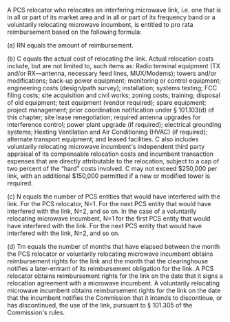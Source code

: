 A PCS relocator who relocates an interfering microwave link, i.e. one that is in all or part of its market area and in all or part of its frequency band or a voluntarily relocating microwave incumbent, is entitled to pro rata reimbursement based on the following formula:

(a) RN equals the amount of reimbursement.

(b) C equals the actual cost of relocating the link. Actual relocation costs include, but are not limited to, such items as: Radio terminal equipment (TX and/or RX—antenna, necessary feed lines, MUX/Modems); towers and/or modifications; back-up power equipment; monitoring or control equipment; engineering costs (design/path survey); installation; systems testing; FCC filing costs; site acquisition and civil works; zoning costs; training; disposal of old equipment; test equipment (vendor required); spare equipment; project management; prior coordination notification under § 101.103(d) of this chapter; site lease renegotiation; required antenna upgrades for interference control; power plant upgrade (if required); electrical grounding systems; Heating Ventilation and Air Conditioning (HVAC) (if required); alternate transport equipment; and leased facilities. C also includes voluntarily relocating microwave incumbent's independent third party appraisal of its compensable relocation costs and incumbent transaction expenses that are directly attributable to the relocation, subject to a cap of two percent of the “hard” costs involved. C may not exceed $250,000 per link, with an additional $150,000 permitted if a new or modified tower is required.

(c) N equals the number of PCS entities that would have interfered with the link. For the PCS relocator, N=1. For the next PCS entity that would have interfered with the link, N=2, and so on. In the case of a voluntarily relocating microwave incumbent, N=1 for the first PCS entity that would have interfered with the link. For the next PCS entity that would have interfered with the link, N=2, and so on.

(d) Tm equals the number of months that have elapsed between the month the PCS relocator or voluntarily relocating microwave incumbent obtains reimbursement rights for the link and the month that the clearinghouse notifies a later-entrant of its reimbursement obligation for the link. A PCS relocator obtains reimbursement rights for the link on the date that it signs a relocation agreement with a microwave incumbent. A voluntarily relocating microwave incumbent obtains reimbursement rights for the link on the date that the incumbent notifies the Commission that it intends to discontinue, or has discontinued, the use of the link, pursuant to § 101.305 of the Commission's rules.

